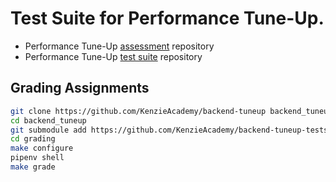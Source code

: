 # Test Suite for Performance Tune-Up.

- Performance Tune-Up [assessment](https://github.com/KenzieAcademy/backend-tuneup) repository  
- Performance Tune-Up [test suite](https://github.com/KenzieAcademy/backend-tuneup-testsuite) repository


## Grading Assignments

```bash
git clone https://github.com/KenzieAcademy/backend-tuneup backend_tuneup
cd backend_tuneup
git submodule add https://github.com/KenzieAcademy/backend-tuneup-testsuite grading
cd grading
make configure
pipenv shell
make grade
```
